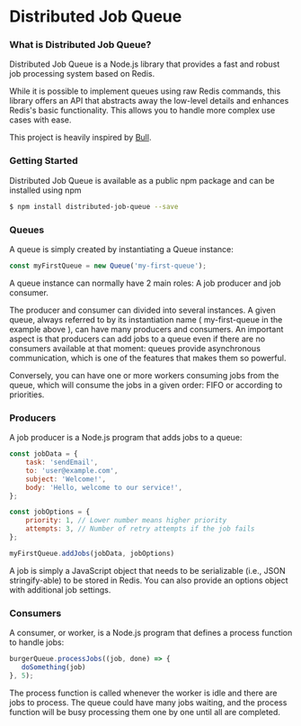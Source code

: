 # Distributed Job Queue

### What is Distributed Job Queue?

Distributed Job Queue is a Node.js library that provides a fast and robust job processing system based on Redis.

While it is possible to implement queues using raw Redis commands, this library offers an API that abstracts away the low-level details and enhances Redis's basic functionality. This allows you to handle more complex use cases with ease.

This project is heavily inspired by [Bull](https://github.com/OptimalBits/bull).


### Getting Started

Distributed Job Queue is available as a public npm package and can be installed using npm

```bash
$ npm install distributed-job-queue --save

```

### Queues

A queue is simply created by instantiating a Queue instance:

```js
const myFirstQueue = new Queue('my-first-queue');
```

A queue instance can normally have 2 main roles: A job producer and job consumer.

The producer and consumer can divided into several instances. A given queue, always referred to by its instantiation name ( my-first-queue in the example above ), can have many producers and consumers. An important aspect is that producers can add jobs to a queue even if there are no consumers available at that moment: queues provide asynchronous communication, which is one of the features that makes them so powerful.

Conversely, you can have one or more workers consuming jobs from the queue, which will consume the jobs in a given order: FIFO or according to priorities.

### Producers

A job producer is a Node.js program that adds jobs to a queue:

```js
const jobData = {
    task: 'sendEmail',
    to: 'user@example.com',
    subject: 'Welcome!',
    body: 'Hello, welcome to our service!',
};

const jobOptions = {
    priority: 1, // Lower number means higher priority
    attempts: 3, // Number of retry attempts if the job fails
};

myFirstQueue.addJobs(jobData, jobOptions)
```

A job is simply a JavaScript object that needs to be serializable (i.e., JSON stringify-able) to be stored in Redis. You can also provide an options object with additional job settings.

### Consumers

A consumer, or worker, is a Node.js program that defines a process function to handle jobs:

```js
burgerQueue.processJobs((job, done) => {
   doSomething(job)
}, 5);
```

The process function is called whenever the worker is idle and there are jobs to process. The queue could have many jobs waiting, and the process function will be busy processing them one by one until all are completed.
